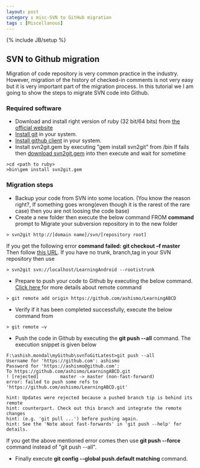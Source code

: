 ```yaml
---
layout: post
category : misc-SVN to GitHub migration
tags : [Miscellanous]
---
```

{% include JB/setup %}

## SVN to Github migration

Migration of code repository is very common practice in the industry. However, migration of the history of checked-in comments  is not very easy but it is very important part of the migration process. In this tutorial we I am going to show the steps to migrate SVN code into Github.

  
  
### Required software 


 * Download and install right version of ruby (32 bit/64 bits) from [the official website](http://rubyinstaller.org/downloads/)
 * [Install git](https://www.git-scm.com/download/win) in your system.
 * [Install github client](https://windows.github.com/) in your system.
 * Install svn2git.gem by executing "gem install svn2git" from <path to ruby>/bin
    If fails then [download svn2git.gem](https://rubygems.org/gems/svn2git/versions/2.3.2) into <path to ruby> then execute and wait for sometime

```
>cd <path to ruby>
>bin\gem install svn2git.gem
```

### Migration steps


* Backup your code from SVN into some location. (You know the reason right?, If something goes wrong(even though it is the rarest of the rare case) then you are not loosing the code base)
* Create a new folder then execute the below command FROM **command** prompt to Migrate your subversion repository in to the new folder

```
> svn2git http://[domain name]/svn/[repository root]
```
If you get the following error
		**command failed:**
		**git checkout –f master**  
Then follow <a href="https://github.com/nirvdrum/svn2git" target="_blank">this URL</a>. If you have no trunk, branch,tag in your SVN repository then use

```
> svn2git svn://localhost/LearningAndroid --rootistrunk
```


* Prepare to push your code to Github by executing the below command. <a href="http://gitref.org/remotes/" target="_blank">Click here </a> for more details about remote command

```
> git remote add origin https://github.com/ashismo/LearningABCD
```


* Verify if it has been completed successfully, execute the below command from 

```
> git remote –v
```


* Push the code in Github by executing the **git push --all** command. The execution snippet is given below

```
F:\ashish.mondal\myGithub\svnToGitLatest>git push --all
Username for 'https://github.com': ashismo
Password for 'https://ashismo@github.com':
To https://github.com/ashismo/LearningABCD.git
! [rejected]        master -> master (non-fast-forward)
error: failed to push some refs to 'https://github.com/ashismo/LearningABCD.git'

hint: Updates were rejected because a pushed branch tip is behind its remote
hint: counterpart. Check out this branch and integrate the remote changes
hint: (e.g. 'git pull ...') before pushing again.
hint: See the 'Note about fast-forwards' in 'git push --help' for details.
```
If you get the above mentioned error comes then use **git push --force** command instead of "git push --all". 


* Finally execute **git config --global push.default matching** command.
